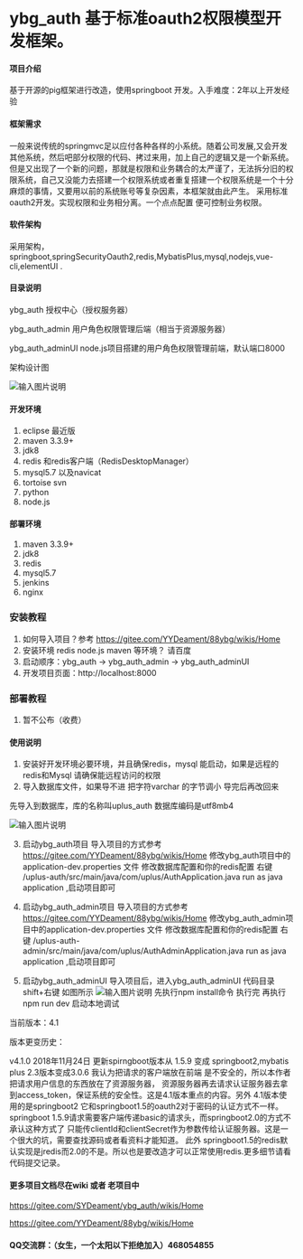 # ybg_auth 基于标准oauth2权限模型开发框架。

#### 项目介绍

基于开源的pig框架进行改造，使用springboot 开发。入手难度：2年以上开发经验
#### 框架需求
一般来说传统的springmvc足以应付各种各样的小系统。随着公司发展,又会开发其他系统，然后吧部分权限的代码、拷过来用，加上自己的逻辑又是一个新系统。但是又出现了一个新的问题，那就是权限和业务耦合的太严谨了，无法拆分旧的权限系统，自己又没能力去搭建一个权限系统或者重复搭建一个权限系统是一个十分麻烦的事情，又要用以前的系统账号等复杂因素，本框架就由此产生。
采用标准oauth2开发。实现权限和业务相分离。一个点点配置 便可控制业务权限。

#### 软件架构
采用架构，springboot,springSecurityOauth2,redis,MybatisPlus,mysql,nodejs,vue-cli,elementUI .

#### 目录说明
ybg_auth 授权中心（授权服务器）

ybg_auth_admin 用户角色权限管理后端（相当于资源服务器）

ybg_auth_adminUI node.js项目搭建的用户角色权限管理前端，默认端口8000


架构设计图


![输入图片说明](https://images.gitee.com/uploads/images/2018/1006/212322_937ce663_880593.png "Untitled Diagram.png")

#### 开发环境
1. eclipse 最近版
2. maven 3.3.9+
3. jdk8
4. redis 和redis客户端（RedisDesktopManager）
5. mysql5.7 以及navicat 
6. tortoise svn
7. python
8. node.js

#### 部署环境
1. maven 3.3.9+
2. jdk8
3. redis 
4. mysql5.7 
5. jenkins
6. nginx

### 安装教程

1. 如何导入项目？参考 https://gitee.com/YYDeament/88ybg/wikis/Home
2. 安装环境 redis node.js maven 等环境？ 请百度
3. 启动顺序：ybg_auth ->  ybg_auth_admin  -> ybg_auth_adminUI 
4. 开发项目页面：http://localhost:8000 

### 部署教程
1. 暂不公布（收费）


#### 使用说明
1. 安装好开发环境必要环境，并且确保redis，mysql 能启动，如果是远程的redis和Mysql 请确保能远程访问的权限
2. 导入数据库文件，如果导不进 把字符varchar 的字节调小 导完后再改回来

先导入到数据库，库的名称叫uplus_auth 数据库编码是utf8mb4

![输入图片说明](https://images.gitee.com/uploads/images/2018/1007/091517_aec68b78_880593.png "屏幕截图.png")

3. 启动ybg_auth项目
    导入项目的方式参考 https://gitee.com/YYDeament/88ybg/wikis/Home
    修改ybg_auth项目中的application-dev.properties 文件 修改数据库配置和你的redis配置
    右键   /uplus-auth/src/main/java/com/uplus/AuthApplication.java    run as java application ,启动项目即可

4. 启动ybg_auth_admin项目
    导入项目的方式参考 https://gitee.com/YYDeament/88ybg/wikis/Home
    修改ybg_auth_admin项目中的application-dev.properties 文件 修改数据库配置和你的redis配置
    右键  /uplus-auth-admin/src/main/java/com/uplus/AuthAdminApplication.java    run as java application ,启动项目即可

5. 启动ybg_auth_adminUI 
    导入项目后，进入ybg_auth_adminUI 代码目录
    shift+右键 如图所示 
![输入图片说明](https://images.gitee.com/uploads/images/2018/1007/094404_4aceac98_880593.png "屏幕截图.png")
    先执行npm install命令
    执行完 再执行npm run dev 启动本地调试



当前版本：4.1






版本更变历史：

 v4.1.0 2018年11月24日 更新spirngboot版本从 1.5.9 变成 springboot2,mybatis plus 2.3版本变成3.0.6 我认为把请求的客户端放在前端 是不安全的，所以本作者把请求用户信息的东西放在了资源服务器，
 资源服务器再去请求认证服务器去拿到access_token，保证系统的安全性。这是4.1版本重点的内容。另外 4.1版本使用的是springboot2 它和springboot1.5的oauth2对于密码的认证方式不一样。
springboot 1.5.9请求需要客户端传递basic的请求头，而springboot2.0的方式不承认这种方式了 只能传clientId和clientSecret作为参数传给认证服务器。这是一个很大的坑，需要查找源码或者看资料才能知道。
此外 springboot1.5的redis默认实现是jredis而2.0的不是。所以也是要改造才可以正常使用redis.更多细节请看代码提交记录。
    




#### 更多项目文档尽在wiki 或者 老项目中

https://gitee.com/SYDeament/ybg_auth/wikis/Home

https://gitee.com/YYDeament/88ybg/wikis/Home


#### QQ交流群：（女生，一个太阳以下拒绝加入）468054855


